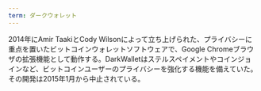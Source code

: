 ```yaml
---
term: ダークウォレット
---
```

2014年にAmir TaakiとCody Wilsonによって立ち上げられた、プライバシーに重点を置いたビットコインウォレットソフトウェアで、Google Chromeブラウザの拡張機能として動作する。DarkWalletはステルスペイメントやコインジョインなど、ビットコインユーザーのプライバシーを強化する機能を備えていた。その開発は2015年1月から中止されている。